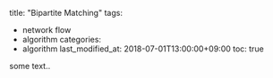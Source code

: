 title: "Bipartite Matching"
tags:
  - network flow
  - algorithm
categories:
  - algorithm
last_modified_at: 2018-07-01T13:00:00+09:00
toc: true


some text..
